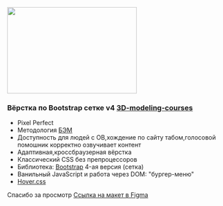<div>
  <img src="https://media.giphy.com/media/mTPjPA6SSXgTsnZ1Dh/giphy.gif" width="300" height="200"/>
</div>

### Вёрстка по Bootstrap сетке v4 [3D-modeling-courses](https://shassdooit.github.io/3D-modeling-courses/)

- Pixel Perfect 
- Методология [БЭМ](https://ru.bem.info/methodology/)
- Доступность для людей с ОВ,хождение по сайту табом,голосовой помошник корректно озвучивает контент 
- Адаптивная,кроссбраузерная вёрстка 
- Классический CSS без препроцессоров
- Библиотека: [Bootstrap](https://bootstrap-4.ru/docs/4.6/getting-started/introduction/) 4-ая версия (сетка)
- Ванильный JavaScript и работа через DOM: "бургер-меню"
- [Hover.css](https://ianlunn.github.io/Hover/)

Спасибо за просмотр [Ссылка на макет в Figma](https://www.figma.com/file/5B1NFPI9XVT7oXkd2jJMVZ/%D0%A1%D0%B5%D1%82%D0%BA%D0%B8_%D0%94%D0%97?node-id=0%3A1&t=MFkGmc6Y7Jx2hnZ1-0)
